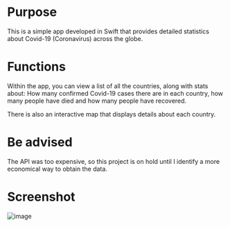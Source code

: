 # Purpose
This is a simple app developed in Swift that provides detailed statistics about Covid-19 (Coronavirus) across the globe.

# Functions
Within the app, you can view a list of all the countries, along with stats about: How many confirmed Covid-19 cases there are in each country, how many people have died and how many people have recovered.

There is also an interactive map that displays details about each country.

# Be advised
The API was too expensive, so this project is on hold until I identify a more economical way to obtain the data.

# Screenshot
![image](https://user-images.githubusercontent.com/36804960/93006561-eea58080-f51a-11ea-8b71-6205d133878b.png)
